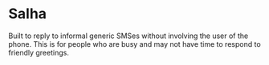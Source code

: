 # Salha

Built to reply to informal generic SMSes without involving the user of the phone. This is for people who are busy and may not have time to respond to friendly greetings.
